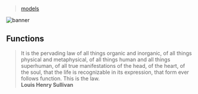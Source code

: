 > [models](../)

![banner](/computing/photos/banner.png)

## Functions

> It is the pervading law of all things organic and inorganic, of all things physical and metaphysical, of all things human and all things superhuman, of all true manifestations of the head, of the heart, of the soul, that the life is recognizable in its expression, that form ever follows function. This is the law.  
> **Louis Henry Sullivan**
